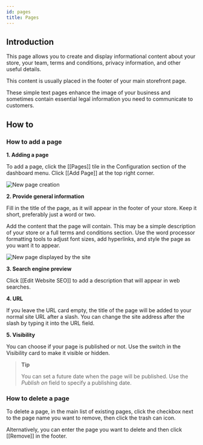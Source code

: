 ```yaml
---
id: pages
title: Pages
---
```

## Introduction

This page allows you to create and display informational content about your store, your team, terms and conditions, privacy information, and other useful details. 

This content is usually placed in the footer of your main storefront page. 

These simple text pages enhance the image of your business and sometimes contain essential legal information you need to communicate to customers.

## How to

### How to add a page

**1. Adding a page** 

To add a page, click the [[Pages]] tile in the Configuration section of the dashboard menu. Click [[Add&nbsp;Page]] at the top right corner.

![New page creation](assets/dashboard-config/18.png)


**2. Provide general information**

Fill in the title of the page, as it will appear in the footer of your store. Keep it short, preferably just a word or two. 

Add the content that the page will contain. This may be a simple description of your store or a full terms and conditions section. Use the word processor formatting tools to adjust font sizes, add hyperlinks, and style the page as you want it to appear.

![New page displayed by the site](assets/dashboard-config/19.png)


**3. Search engine preview**

Click [[Edit&nbsp;Website&nbsp;SEO]] to add a description that will appear in web searches.


**4. URL**

If you leave the URL card empty, the title of the page will be added to your normal site URL after a slash. You can change the site address after the slash by typing it into the URL field.


**5. Visibility**

You can choose if your page is published or not. Use the switch in the Visibility card to make it visible or hidden. 

>**Tip**
>
> You can set a future date when the page will be published. Use the _Publish on_ field to specify a publishing date.


### How to delete a page

To delete a page, in the main list of existing pages, click the checkbox next to the page name you want to remove, then click the trash can icon. 

Alternatively, you can enter the page you want to delete and then click [[Remove]] in the footer.

